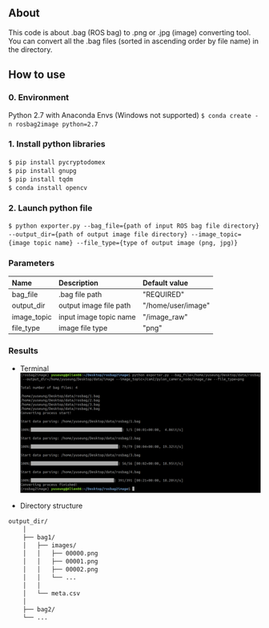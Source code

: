 ## About

This code is about .bag (ROS bag) to .png or .jpg (image) converting tool.  
You can convert all the .bag files (sorted in ascending order by file name) in the directory.  

## How to use
### 0. Environment
Python 2.7 with Anaconda Envs (Windows not supported) 
`$ conda create -n rosbag2image python=2.7`

### 1. Install python libraries
`$ pip install pycryptodomex`  
`$ pip install gnupg`  
`$ pip install tqdm`   
`$ conda install opencv`

### 2. Launch python file
`$ python exporter.py --bag_file={path of input ROS bag file directory} --output_dir={path of output image file directory} --image_topic={image topic name} --file_type={type of output image (png, jpg)}`

### Parameters
|Name|Description|Default value|
|:---|:---|:---|
|bag_file|.bag file path|"REQUIRED"|
|output_dir|output image file path|"/home/user/image"|
|image_topic|input image topic name|"/image_raw"|
|file_type|image file type|"png"|

### Results
* Terminal
![Terminal](./Fig/Terminal.png)

* Directory structure
```
output_dir/  
    │   
    ├── bag1/  
    │   ├── images/  
    │   │   ├── 00000.png  
    │   │   ├── 00001.png  
    │   │   ├── 00002.png  
    │   │   └── ...  
    │   │   
    │   └── meta.csv  
    │   
    ├── bag2/  
    └── ...  
```

